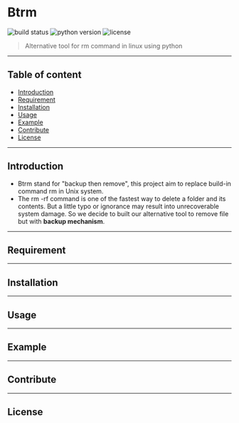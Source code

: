 # Btrm
![build status](https://img.shields.io/badge/build-passing-green)
![python version](https://img.shields.io/badge/python-3.7.4-blue)
![license](https://img.shields.io/badge/license-MIT-red)
> Alternative tool for rm command in linux using python
---
## Table of content
* [Introduction](#introduction)
* [Requirement](#requirement)
* [Installation](#installation)
* [Usage](#usage)
* [Example](#example)
* [Contribute](#contributing)
* [License](#license)
---
## Introduction
- Btrm stand for "backup then remove", this project aim to replace build-in command rm in Unix system.
- The rm -rf command is one of the fastest way to delete a folder and its contents. But a little typo or ignorance may result into unrecoverable system damage. So we decide to built our alternative tool to remove file but with **backup mechanism**. 
---
## Requirement
---
## Installation
---
## Usage
---
## Example
---
## Contribute
---
## License
